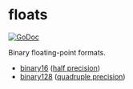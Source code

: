 # floats

[![GoDoc](https://godoc.org/github.com/mewmew/floats?status.svg)](https://godoc.org/github.com/mewmew/floats)

Binary floating-point formats.

* [binary16](https://godoc.org/github.com/mewmew/floats/binary16) ([half precision](https://en.wikipedia.org/wiki/Half-precision_floating-point_format))
* [binary128](https://godoc.org/github.com/mewmew/floats/binary128) ([quadruple precision](https://en.wikipedia.org/wiki/Quadruple-precision_floating-point_format))
